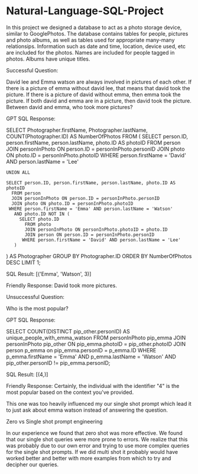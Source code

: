 # Natural-Language-SQL-Project

In this project we designed a database to act as a photo storage device, similar to GooglePhotos. The database contains tables for people, pictures and photo albums, as well as tables used for appropriate many-many relationsips. Information such as date and time, location, device used, etc are included for the photos. Names are included for people tagged in photos. Albums have unique titles.

Successful Question:

David lee and Emma watson are always involved in pictures of each other. If there is a picture of emma without david lee, that means that david took the picture. If there is a picture of david without emma, then emma took the picture. If both david and emma are in a picture, then david took the picture. Between david and emma, who took more pictures?

GPT SQL Response:

SELECT Photographer.firstName, Photographer.lastName,
COUNT(Photographer.ID) AS NumberOfPhotos
FROM (
SELECT person.ID, person.firstName, person.lastName, photo.ID AS photoID
FROM person
JOIN personInPhoto ON person.ID = personInPhoto.personID
JOIN photo ON photo.ID = personInPhoto.photoID
WHERE person.firstName = 'David' AND person.lastName = 'Lee'

    UNION ALL

    SELECT person.ID, person.firstName, person.lastName, photo.ID AS photoID
      FROM person
      JOIN personInPhoto ON person.ID = personInPhoto.personID
      JOIN photo ON photo.ID = personInPhoto.photoID
     WHERE person.firstName = 'Emma' AND person.lastName = 'Watson'
       AND photo.ID NOT IN (
         SELECT photo.ID
           FROM photo
           JOIN personInPhoto ON personInPhoto.photoID = photo.ID
           JOIN person ON person.ID = personInPhoto.personID
          WHERE person.firstName = 'David' AND person.lastName = 'Lee'
       )

) AS Photographer
GROUP BY Photographer.ID
ORDER BY NumberOfPhotos DESC
LIMIT 1;

SQL Result:
[('Emma', 'Watson', 3)]

Friendly Response:
David took more pictures.

Unsuccessful Question:

Who is the most popular?

GPT SQL Response:

SELECT COUNT(DISTINCT pip_other.personID) AS unique_people_with_emma_watson
FROM personInPhoto pip_emma
JOIN personInPhoto pip_other ON pip_emma.photoID = pip_other.photoID
JOIN person p_emma on pip_emma.personID = p_emma.ID
WHERE
p_emma.firstName = 'Emma' AND p_emma.lastName = 'Watson'
AND pip_other.personID != pip_emma.personID;

SQL Result:
[(4,)]

Friendly Response:
Certainly, the individual with the identifier "4" is the most popular based on the context you've provided.

This one was too heavily influenced my our single shot prompt which lead it to just ask about emma watson instead of answering the question.

Zero vs Single shot prompt engineering

In our experience we found that zero shot was more effective. We found that our single shot queries were more prone to errors. We realize that this was probably due to our own error and trying to use more complex queries for the single shot prompts. If we did multi shot it probably would have worked better and better with more examples from which to try and decipher our queries.
